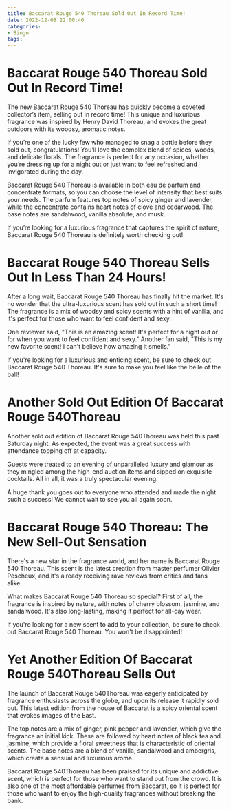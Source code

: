 ```yaml
---
title: Baccarat Rouge 540 Thoreau Sold Out In Record Time!
date: 2022-12-08 22:00:46
categories:
- Bingo
tags:
---
```



#  Baccarat Rouge 540 Thoreau Sold Out In Record Time!

The new Baccarat Rouge 540 Thoreau has quickly become a coveted collector’s item, selling out in record time! This unique and luxurious fragrance was inspired by Henry David Thoreau, and evokes the great outdoors with its woodsy, aromatic notes.

If you’re one of the lucky few who managed to snag a bottle before they sold out, congratulations! You’ll love the complex blend of spices, woods, and delicate florals. The fragrance is perfect for any occasion, whether you’re dressing up for a night out or just want to feel refreshed and invigorated during the day.

Baccarat Rouge 540 Thoreau is available in both eau de parfum and concentrate formats, so you can choose the level of intensity that best suits your needs. The parfum features top notes of spicy ginger and lavender, while the concentrate contains heart notes of clove and cedarwood. The base notes are sandalwood, vanilla absolute, and musk.

If you’re looking for a luxurious fragrance that captures the spirit of nature, Baccarat Rouge 540 Thoreau is definitely worth checking out!

#  Baccarat Rouge 540 Thoreau Sells Out In Less Than 24 Hours!

After a long wait, Baccarat Rouge 540 Thoreau has finally hit the market. It's no wonder that the ultra-luxurious scent has sold out in such a short time! The fragrance is a mix of woodsy and spicy scents with a hint of vanilla, and it's perfect for those who want to feel confident and sexy.

One reviewer said, "This is an amazing scent! It's perfect for a night out or for when you want to feel confident and sexy." Another fan said, "This is my new favorite scent! I can't believe how amazing it smells."

If you're looking for a luxurious and enticing scent, be sure to check out Baccarat Rouge 540 Thoreau. It's sure to make you feel like the belle of the ball!

#  Another Sold Out Edition Of Baccarat Rouge 540Thoreau

Another sold out edition of Baccarat Rouge 540Thoreau was held this past Saturday night. As expected, the event was a great success with attendance topping off at capacity.

Guests were treated to an evening of unparalleled luxury and glamour as they mingled among the high-end auction items and sipped on exquisite cocktails. All in all, it was a truly spectacular evening.

A huge thank you goes out to everyone who attended and made the night such a success! We cannot wait to see you all again soon.

#  Baccarat Rouge 540 Thoreau: The New Sell-Out Sensation

There's a new star in the fragrance world, and her name is Baccarat Rouge 540 Thoreau. This scent is the latest creation from master perfumer Olivier Pescheux, and it's already receiving rave reviews from critics and fans alike.

What makes Baccarat Rouge 540 Thoreau so special? First of all, the fragrance is inspired by nature, with notes of cherry blossom, jasmine, and sandalwood. It's also long-lasting, making it perfect for all-day wear.

If you're looking for a new scent to add to your collection, be sure to check out Baccarat Rouge 540 Thoreau. You won't be disappointed!

#  Yet Another Edition Of Baccarat Rouge 540Thoreau Sells Out

The launch of Baccarat Rouge 540Thoreau was eagerly anticipated by fragrance enthusiasts across the globe, and upon its release it rapidly sold out. This latest edition from the house of Baccarat is a spicy oriental scent that evokes images of the East.

The top notes are a mix of ginger, pink pepper and lavender, which give the fragrance an initial kick. These are followed by heart notes of black tea and jasmine, which provide a floral sweetness that is characteristic of oriental scents. The base notes are a blend of vanilla, sandalwood and ambergris, which create a sensual and luxurious aroma.

Baccarat Rouge 540Thoreau has been praised for its unique and addictive scent, which is perfect for those who want to stand out from the crowd. It is also one of the most affordable perfumes from Baccarat, so it is perfect for those who want to enjoy the high-quality fragrances without breaking the bank.